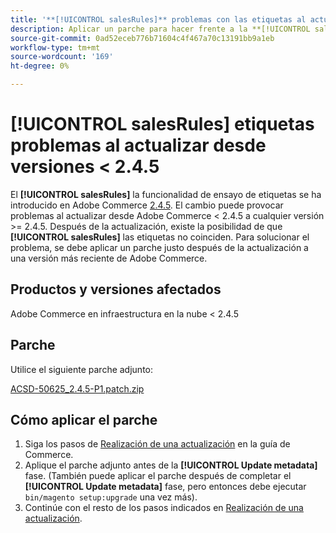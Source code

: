```yaml
---
title: '**[!UICONTROL salesRules]** problemas con las etiquetas al actualizar desde versiones < 2.4.5'
description: Aplicar un parche para hacer frente a la **[!UICONTROL salesRules]** al actualizar desde versiones de Adobe Commerce < 2.4.5.
source-git-commit: 0ad52eceb776b71604c4f467a70c13191bb9a1eb
workflow-type: tm+mt
source-wordcount: '169'
ht-degree: 0%

---
```


# **[!UICONTROL salesRules]** etiquetas problemas al actualizar desde versiones &lt; 2.4.5

El **[!UICONTROL salesRules]** la funcionalidad de ensayo de etiquetas se ha introducido en Adobe Commerce [2.4.5](/docs/commerce-operations/release/notes/adobe-commerce/2-4-5.html). El cambio puede provocar problemas al actualizar desde Adobe Commerce &lt; 2.4.5 a cualquier versión >= 2.4.5. Después de la actualización, existe la posibilidad de que **[!UICONTROL salesRules]** las etiquetas no coinciden. Para solucionar el problema, se debe aplicar un parche justo después de la actualización a una versión más reciente de Adobe Commerce.

## Productos y versiones afectados

Adobe Commerce en infraestructura en la nube &lt; 2.4.5

## Parche

Utilice el siguiente parche adjunto:

[ACSD-50625_2.4.5-P1.patch.zip](assets/ACSD-50625_2.4.5-p1.patch.zip)

## Cómo aplicar el parche

1. Siga los pasos de [Realización de una actualización](https://experienceleague.adobe.com/docs/commerce-operations/upgrade-guide/implementation/perform-upgrade.html) en la guía de Commerce.
1. Aplique el parche adjunto antes de la **[!UICONTROL Update metadata]** fase.
(También puede aplicar el parche después de completar el **[!UICONTROL Update metadata]** fase, pero entonces debe ejecutar `bin/magento setup:upgrade` una vez más).
1. Continúe con el resto de los pasos indicados en [Realización de una actualización](https://experienceleague.adobe.com/docs/commerce-operations/upgrade-guide/implementation/perform-upgrade.html).
